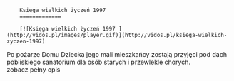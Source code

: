 
        Księga wielkich życzeń 1997 
        =============
        
        [![Księga wielkich życzeń 1997 ](http://vidos.pl/images/player.gif)](http://vidos.pl/ksiega-wielkich-zyczen-1997)
        
        
 Po pożarze Domu Dziecka jego mali mieszkańcy zostają przyjęci pod dach pobliskiego sanatorium dla osób starych i przewlekle chorych. zobacz pełny opis
    